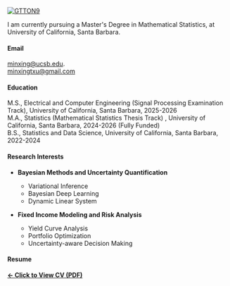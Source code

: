 
[![GTTON9](https://img.shields.io/badge/GTTON9-github-blue?logo=github)](https://github.com/GTTON9)


I am currently pursuing a Master's Degree in Mathematical Statistics, at University of California, Santa Barbara.

#### Email
minxing@ucsb.edu.\
minxingtxu@gmail.com

#### Education
M.S., Electrical and Computer Engineering (Signal Processing Examination Track), University of California, Santa Barbara, 2025-2026\
M.A., Statistics (Mathematical Statistics Thesis Track) , University of California, Santa Barbara, 2024-2026 (Fully Funded)\
B.S., Statistics and Data Science, University of California, Santa Barbara, 2022-2024


#### Research Interests
- **Bayesian Methods and Uncertainty Quantification**  
  - Variational Inference  
  - Bayesian Deep Learning  
  - Dynamic Linear System  

- **Fixed Income Modeling and Risk Analysis**  
  - Yield Curve Analysis  
  - Portfolio Optimization  
  - Uncertainty-aware Decision Making  


    

#### Resume  
[**← Click to View CV (PDF)**](/static/assets/Resume--Minxing%20Xu%203.26.pdf)
